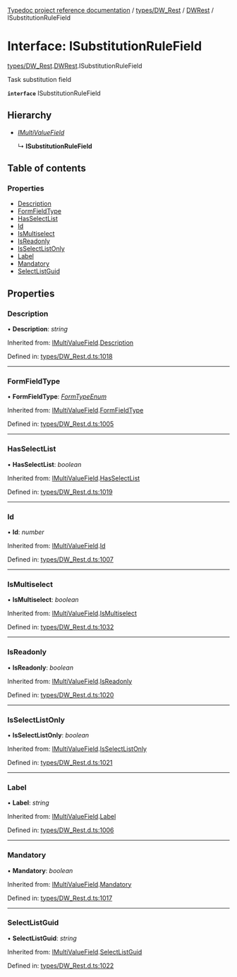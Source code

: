 [Typedoc project reference documentation](../README.md) / [types/DW_Rest](../modules/types_dw_rest.md) / [DWRest](../modules/types_dw_rest.dwrest.md) / ISubstitutionRuleField

# Interface: ISubstitutionRuleField

[types/DW_Rest](../modules/types_dw_rest.md).[DWRest](../modules/types_dw_rest.dwrest.md).ISubstitutionRuleField

Task substitution field

**`interface`** ISubstitutionRuleField

## Hierarchy

* [*IMultiValueField*](types_dw_rest.dwrest.imultivaluefield.md)

  ↳ **ISubstitutionRuleField**

## Table of contents

### Properties

- [Description](types_dw_rest.dwrest.isubstitutionrulefield.md#description)
- [FormFieldType](types_dw_rest.dwrest.isubstitutionrulefield.md#formfieldtype)
- [HasSelectList](types_dw_rest.dwrest.isubstitutionrulefield.md#hasselectlist)
- [Id](types_dw_rest.dwrest.isubstitutionrulefield.md#id)
- [IsMultiselect](types_dw_rest.dwrest.isubstitutionrulefield.md#ismultiselect)
- [IsReadonly](types_dw_rest.dwrest.isubstitutionrulefield.md#isreadonly)
- [IsSelectListOnly](types_dw_rest.dwrest.isubstitutionrulefield.md#isselectlistonly)
- [Label](types_dw_rest.dwrest.isubstitutionrulefield.md#label)
- [Mandatory](types_dw_rest.dwrest.isubstitutionrulefield.md#mandatory)
- [SelectListGuid](types_dw_rest.dwrest.isubstitutionrulefield.md#selectlistguid)

## Properties

### Description

• **Description**: *string*

Inherited from: [IMultiValueField](types_dw_rest.dwrest.imultivaluefield.md).[Description](types_dw_rest.dwrest.imultivaluefield.md#description)

Defined in: [types/DW_Rest.d.ts:1018](https://github.com/DocuWare/REST-Sample-TS/blob/6171aa8/src/types/DW_Rest.d.ts#L1018)

___

### FormFieldType

• **FormFieldType**: [*FormTypeEnum*](../enums/types_dw_rest.dwrest.formtypeenum.md)

Inherited from: [IMultiValueField](types_dw_rest.dwrest.imultivaluefield.md).[FormFieldType](types_dw_rest.dwrest.imultivaluefield.md#formfieldtype)

Defined in: [types/DW_Rest.d.ts:1005](https://github.com/DocuWare/REST-Sample-TS/blob/6171aa8/src/types/DW_Rest.d.ts#L1005)

___

### HasSelectList

• **HasSelectList**: *boolean*

Inherited from: [IMultiValueField](types_dw_rest.dwrest.imultivaluefield.md).[HasSelectList](types_dw_rest.dwrest.imultivaluefield.md#hasselectlist)

Defined in: [types/DW_Rest.d.ts:1019](https://github.com/DocuWare/REST-Sample-TS/blob/6171aa8/src/types/DW_Rest.d.ts#L1019)

___

### Id

• **Id**: *number*

Inherited from: [IMultiValueField](types_dw_rest.dwrest.imultivaluefield.md).[Id](types_dw_rest.dwrest.imultivaluefield.md#id)

Defined in: [types/DW_Rest.d.ts:1007](https://github.com/DocuWare/REST-Sample-TS/blob/6171aa8/src/types/DW_Rest.d.ts#L1007)

___

### IsMultiselect

• **IsMultiselect**: *boolean*

Inherited from: [IMultiValueField](types_dw_rest.dwrest.imultivaluefield.md).[IsMultiselect](types_dw_rest.dwrest.imultivaluefield.md#ismultiselect)

Defined in: [types/DW_Rest.d.ts:1032](https://github.com/DocuWare/REST-Sample-TS/blob/6171aa8/src/types/DW_Rest.d.ts#L1032)

___

### IsReadonly

• **IsReadonly**: *boolean*

Inherited from: [IMultiValueField](types_dw_rest.dwrest.imultivaluefield.md).[IsReadonly](types_dw_rest.dwrest.imultivaluefield.md#isreadonly)

Defined in: [types/DW_Rest.d.ts:1020](https://github.com/DocuWare/REST-Sample-TS/blob/6171aa8/src/types/DW_Rest.d.ts#L1020)

___

### IsSelectListOnly

• **IsSelectListOnly**: *boolean*

Inherited from: [IMultiValueField](types_dw_rest.dwrest.imultivaluefield.md).[IsSelectListOnly](types_dw_rest.dwrest.imultivaluefield.md#isselectlistonly)

Defined in: [types/DW_Rest.d.ts:1021](https://github.com/DocuWare/REST-Sample-TS/blob/6171aa8/src/types/DW_Rest.d.ts#L1021)

___

### Label

• **Label**: *string*

Inherited from: [IMultiValueField](types_dw_rest.dwrest.imultivaluefield.md).[Label](types_dw_rest.dwrest.imultivaluefield.md#label)

Defined in: [types/DW_Rest.d.ts:1006](https://github.com/DocuWare/REST-Sample-TS/blob/6171aa8/src/types/DW_Rest.d.ts#L1006)

___

### Mandatory

• **Mandatory**: *boolean*

Inherited from: [IMultiValueField](types_dw_rest.dwrest.imultivaluefield.md).[Mandatory](types_dw_rest.dwrest.imultivaluefield.md#mandatory)

Defined in: [types/DW_Rest.d.ts:1017](https://github.com/DocuWare/REST-Sample-TS/blob/6171aa8/src/types/DW_Rest.d.ts#L1017)

___

### SelectListGuid

• **SelectListGuid**: *string*

Inherited from: [IMultiValueField](types_dw_rest.dwrest.imultivaluefield.md).[SelectListGuid](types_dw_rest.dwrest.imultivaluefield.md#selectlistguid)

Defined in: [types/DW_Rest.d.ts:1022](https://github.com/DocuWare/REST-Sample-TS/blob/6171aa8/src/types/DW_Rest.d.ts#L1022)
